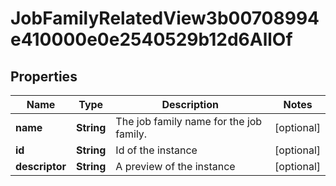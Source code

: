 

# JobFamilyRelatedView3b00708994e410000e0e2540529b12d6AllOf


## Properties

| Name | Type | Description | Notes |
|------------ | ------------- | ------------- | -------------|
|**name** | **String** | The job family name for the job family. |  [optional] |
|**id** | **String** | Id of the instance |  [optional] |
|**descriptor** | **String** | A preview of the instance |  [optional] |



